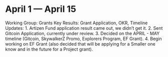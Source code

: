 # April 1 — April 15

Working Group: Grants
Key Results: Grant Application, OKR, Timeline
Updates: 1. Artizen Fund application result came out, we didn’t get it.
2. Sent Gitcoin Application, currently under review.
3. Decided on the APRIL - MAY timeline (Gitcoin, SkywalkerZ Promo, Explorers Program, EF Grant).
4. Begin working on EF Grant (also decided that will be applying for a Smaller one know and in the future for a Project grant).